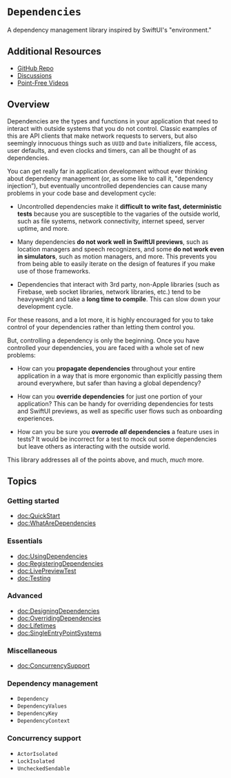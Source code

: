# ``Dependencies``

A dependency management library inspired by SwiftUI's "environment."

## Additional Resources

- [GitHub Repo](https://github.com/pointfreeco/swift-dependencies)
- [Discussions](https://github.com/pointfreeco/swift-dependencies/discussions)
- [Point-Free Videos](http://pointfree.co)

## Overview

Dependencies are the types and functions in your application that need to interact with outside
systems that you do not control. Classic examples of this are API clients that make network
requests to servers, but also seemingly innocuous things such as `UUID` and `Date` initializers,
file access, user defaults, and even clocks and timers, can all be thought of as dependencies.

You can get really far in application development without ever thinking about dependency management 
(or, as some like to call it, "dependency injection”), but eventually uncontrolled dependencies can 
cause many problems in your code base and development cycle:

  * Uncontrolled dependencies make it **difficult to write fast, deterministic tests** because you 
    are susceptible to the vagaries of the outside world, such as file systems, network 
    connectivity, internet speed, server uptime, and more.
    
  * Many dependencies **do not work well in SwiftUI previews**, such as location managers and speech
    recognizers, and some **do not work even in simulators**, such as motion managers, and more. 
    This prevents you from being able to easily iterate on the design of features if you make use of 
    those frameworks.

  * Dependencies that interact with 3rd party, non-Apple libraries (such as Firebase, web socket
    libraries, network libraries, etc.) tend to be heavyweight and take a **long time to compile**. 
    This can slow down your development cycle.

For these reasons, and a lot more, it is highly encouraged for you to take control of your
dependencies rather than letting them control you.

But, controlling a dependency is only the beginning. Once you have controlled your dependencies,
you are faced with a whole set of new problems:

  * How can you **propagate dependencies** throughout your entire application in a way that is more
    ergonomic than explicitly passing them around everywhere, but safer than having a global
    dependency?

  * How can you **override dependencies** for just one portion of your application? This can be 
    handy for overriding dependencies for tests and SwiftUI previews, as well as specific user 
    flows such as onboarding experiences.
    
  * How can you be sure you **overrode _all_ dependencies** a feature uses in tests? It would be
    incorrect for a test to mock out some dependencies but leave others as interacting with the
    outside world.

This library addresses all of the points above, and much, _much_ more.

## Topics

### Getting started

- <doc:QuickStart>
- <doc:WhatAreDependencies>

### Essentials

- <doc:UsingDependencies>
- <doc:RegisteringDependencies>
- <doc:LivePreviewTest>
- <doc:Testing>

### Advanced

- <doc:DesigningDependencies>
- <doc:OverridingDependencies>
- <doc:Lifetimes>
- <doc:SingleEntryPointSystems>

### Miscellaneous

- <doc:ConcurrencySupport>

### Dependency management

- ``Dependency``
- ``DependencyValues``
- ``DependencyKey``
- ``DependencyContext``

### Concurrency support

- ``ActorIsolated``
- ``LockIsolated``
- ``UncheckedSendable``
